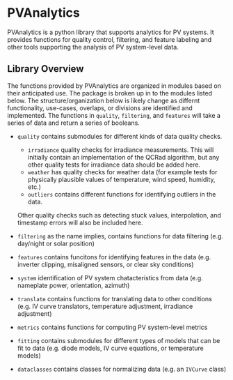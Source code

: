 # PVAnalytics

PVAnalytics is a python library that supports analytics for PV
systems. It provides functions for quality control, filtering, and
feature labeling and other tools supporting the analysis of PV
system-level data.

## Library Overview

The functions provided by PVAnalytics are organized in
modules based on their anticipated use. The package is broken up in to
the modules listed below. The structure/organization below is likely
change as differnt functionality, use-cases, overlaps, or divisions
are identified and implemented. The functions in `quality`,
`filtering`, and `features` will take a series of data and return a
series of booleans.
* `quality` contains submodules for different kinds of data quality
  checks.
  * `irradiance` quality checks for irradiance measurements. This will
    initially contain an implementation of the QCRad algorithm, but
    any other quality tests for irradiance data should be added here.
  * `weather` has quality checks for weather data (for example tests
    for physically plausible values of temperature, wind speed,
    humidity, etc.)
  * `outliers` contains different functions for identifying outliers
    in the data.

  Other quality checks such as detecting stuck values, interpolation,
  and timestamp errors will also be included here.
* `filtering` as the name implies, contains functions for data
  filtering (e.g. day/night or solar position)
* `features` contains funcitons for identifying features in the data
  (e.g. inverter clipping, misaligned sensors, or clear sky
  conditions)
* `system` identification of PV system chatacteristics from data
  (e.g. nameplate power, orientation, azimuth)
* `translate` contains functions for translating data to other
  conditions (e.g. IV curve translators, temperature adjustment,
  irradiance adjustment)
* `metrics` contains functions for computing PV system-level metrics
* `fitting` contains submodules for different types of models that can
  be fit to data (e.g. diode models, IV curve equations, or
  temperature models)
* `dataclasses` contains classes for normalizing data (e.g. an
  `IVCurve` class)
